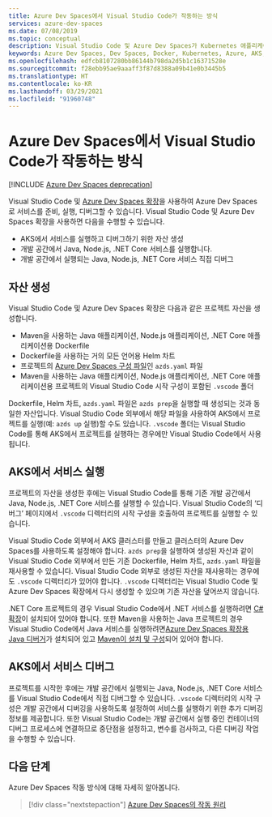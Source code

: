 ```yaml
---
title: Azure Dev Spaces에서 Visual Studio Code가 작동하는 방식
services: azure-dev-spaces
ms.date: 07/08/2019
ms.topic: conceptual
description: Visual Studio Code 및 Azure Dev Spaces가 Kubernetes 애플리케이션을 디버그하고 신속하게 반복하는 데 어떻게 도움이 되는지 알아봅니다.
keywords: Azure Dev Spaces, Dev Spaces, Docker, Kubernetes, Azure, AKS, Azure Kubernetes Service, 컨테이너
ms.openlocfilehash: edfcb8107280bb86144b798da2d5b1c16371528e
ms.sourcegitcommit: f28ebb95ae9aaaff3f87d8388a09b41e0b3445b5
ms.translationtype: HT
ms.contentlocale: ko-KR
ms.lasthandoff: 03/29/2021
ms.locfileid: "91960748"
---
```

# <a name="how-visual-studio-code-works-with-azure-dev-spaces"></a>Azure Dev Spaces에서 Visual Studio Code가 작동하는 방식

[!INCLUDE [Azure Dev Spaces deprecation](../../includes/dev-spaces-deprecation.md)]

Visual Studio Code 및 [Azure Dev Spaces 확장][azds-extension]을 사용하여 Azure Dev Spaces로 서비스를 준비, 실행, 디버그할 수 있습니다. Visual Studio Code 및 Azure Dev Spaces 확장을 사용하면 다음을 수행할 수 있습니다.

* AKS에서 서비스를 실행하고 디버그하기 위한 자산 생성
* 개발 공간에서 Java, Node.js, .NET Core 서비스를 실행합니다.
* 개발 공간에서 실행되는 Java, Node.js, .NET Core 서비스 직접 디버그

## <a name="generate-assets"></a>자산 생성

Visual Studio Code 및 Azure Dev Spaces 확장은 다음과 같은 프로젝트 자산을 생성합니다.

* Maven을 사용하는 Java 애플리케이션, Node.js 애플리케이션, .NET Core 애플리케이션용 Dockerfile
* Dockerfile을 사용하는 거의 모든 언어용 Helm 차트
* 프로젝트의 [Azure Dev Spaces 구성 파일][azds-yaml]인 `azds.yaml` 파일
* Maven을 사용하는 Java 애플리케이션, Node.js 애플리케이션, .NET Core 애플리케이션용 프로젝트의 Visual Studio Code 시작 구성이 포함된 `.vscode` 폴더

Dockerfile, Helm 차트, `azds.yaml` 파일은 `azds prep`을 실행할 때 생성되는 것과 동일한 자산입니다. Visual Studio Code 외부에서 해당 파일을 사용하여 AKS에서 프로젝트를 실행(예: `azds up` 실행)할 수도 있습니다. `.vscode` 폴더는 Visual Studio Code를 통해 AKS에서 프로젝트를 실행하는 경우에만 Visual Studio Code에서 사용됩니다.

## <a name="run-your-service-in-aks"></a>AKS에서 서비스 실행

프로젝트의 자산을 생성한 후에는 Visual Studio Code를 통해 기존 개발 공간에서 Java, Node.js, .NET Core 서비스를 실행할 수 있습니다. Visual Studio Code의 ‘디버그’ 페이지에서 `.vscode` 디렉터리의 시작 구성을 호출하여 프로젝트를 실행할 수 있습니다.

Visual Studio Code 외부에서 AKS 클러스터를 만들고 클러스터의 Azure Dev Spaces를 사용하도록 설정해야 합니다. `azds prep`을 실행하여 생성된 자산과 같이 Visual Studio Code 외부에서 만든 기존 Dockerfile, Helm 차트, `azds.yaml` 파일을 재사용할 수 있습니다. Visual Studio Code 외부로 생성된 자산을 재사용하는 경우에도 `.vscode` 디렉터리가 있어야 합니다. `.vscode` 디렉터리는 Visual Studio Code 및 Azure Dev Spaces 확장에서 다시 생성할 수 있으며 기존 자산을 덮어쓰지 않습니다.

.NET Core 프로젝트의 경우 Visual Studio Code에서 .NET 서비스를 실행하려면 [C# 확장][csharp-extension]이 설치되어 있어야 합니다. 또한 Maven을 사용하는 Java 프로젝트의 경우 Visual Studio Code에서 Java 서비스를 실행하려면[Azure Dev Spaces 확장용 Java 디버거][java-extension]가 설치되어 있고 [Maven이 설치 및 구성][maven]되어 있어야 합니다.

## <a name="debug-your-service-in-aks"></a>AKS에서 서비스 디버그

프로젝트를 시작한 후에는 개발 공간에서 실행되는 Java, Node.js, .NET Core 서비스를 Visual Studio Code에서 직접 디버그할 수 있습니다. `.vscode` 디렉터리의 시작 구성은 개발 공간에서 디버깅을 사용하도록 설정하여 서비스를 실행하기 위한 추가 디버깅 정보를 제공합니다. 또한 Visual Studio Code는 개발 공간에서 실행 중인 컨테이너의 디버그 프로세스에 연결하므로 중단점을 설정하고, 변수를 검사하고, 다른 디버깅 작업을 수행할 수 있습니다.

## <a name="next-steps"></a>다음 단계

Azure Dev Spaces 작동 방식에 대해 자세히 알아봅니다.

> [!div class="nextstepaction"]
> [Azure Dev Spaces의 작동 원리](how-dev-spaces-works.md)

[azds-extension]: https://marketplace.visualstudio.com/items?itemName=azuredevspaces.azds
[azds-yaml]: how-dev-spaces-works-prep.md#prepare-your-code
[csharp-extension]: https://marketplace.visualstudio.com/items?itemName=ms-dotnettools.csharp
[java-extension]: https://marketplace.visualstudio.com/items?itemName=vscjava.vscode-java-debugger-azds
[maven]: https://maven.apache.org
